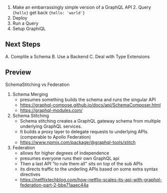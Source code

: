 1. Make an embarrassingly simple version of a GraphQL API
    2. Query `{hello}` get back `{hello: 'world'}`
2. Deploy
3. Run a Query
4. Setup GraphiQL


## Next Steps

A. Complile a Schema
B. Use a Backend
C. Deal with Type Extensions

## Preview

SchemaStitching vs Federation

1. Schema Merging
    - presumes something builds the schema and runs the singular API
    - https://graphql-compose.github.io/docs/api/SchemaComposer.html
    - https://graphql-modules.com/
1. Schema Stitching 
    - Schema stitching creates a GraphQL gateway schema from multiple underlying GraphQL services.
    - It builds a proxy layer to delegate requests to underlying APIs. (comperable to Apollo Federation)
    - https://www.npmjs.com/package/@graphql-tools/stitch
2. Federation 
    - allows for higher degrees of independence 
    - presumes everyone runs their own GraphQL api 
    - Then a last API "to rule them all" sits on top of the sub APIs 
    - its directs traffic to the underling APIs based on some extra syntax directives
    - https://netflixtechblog.com/how-netflix-scales-its-api-with-graphql-federation-part-2-bbe71aaec44a
